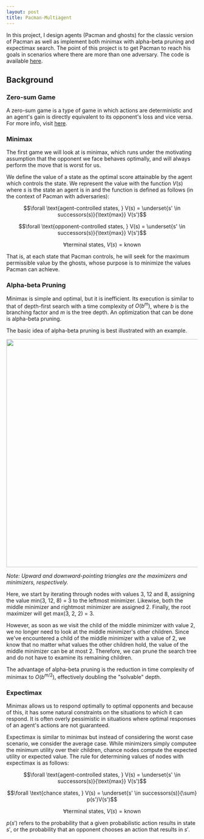 ```yaml
---
layout: post
title: Pacman-Multiagent
---
```

In this project, I design agents (Pacman and ghosts) for the classic version of Pacman as well as implement both minimax with alpha-beta pruning and expectimax search. The point of this project is to get Pacman to reach his goals in scenarios where there are more than one adversary. The code is available [here](https://github.com/simpeijie/Artificial-Intelligence/tree/master/multiagent).

## Background

### Zero-sum Game

A zero-sum game is a type of game in which actions are deterministic and an agent's gain is directly equivalent to its opponent's loss and vice versa. For more info, visit [here](https://en.wikipedia.org/wiki/Zero-sum_game).

### Minimax 

The first game we will look at is minimax, which runs under the motivating assumption that the opponent we face behaves optimally, and will always perform the move that is worst for us.

We define the value of a state as the optimal score attainable by the agent which controls the state. We represent the value with the function $V(s)$ where $s$ is the state an agent is in and the function is defined as follows (in the context of Pacman with adversaries):

$$\forall \text{agent-controlled states, } V(s) = \underset{s' \in successors(s)}{\text{max}} V(s')$$

$$\forall \text{opponent-controlled states, } V(s) = \underset{s' \in successors(s)}{\text{max}} V(s')$$

$$\forall \text{terminal states, } V(s) = \text{known}$$

That is, at each state that Pacman controls, he will seek for the maximum permissible value by the ghosts, whose purpose is to minimize the values Pacman can achieve. 

### Alpha-beta Pruning

Minimax is simple and optimal, but it is inefficient. Its execution is similar to that of depth-first search with a time complexity of $O(b^m)$, where $b$ is the branching factor and $m$ is the tree depth. An optimization that can be done is alpha-beta pruning. 

The basic idea of alpha-beta pruning is best illustrated with an example. 

<img src="{{ site.baseurl }}/images/ab-pruning.png" width="600" class="center-image">

*Note: Upward and downward-pointing triangles are the maximizers and minimizers, respectively.*

Here, we start by iterating through nodes with values 3, 12 and 8, assigning the value min(3, 12, 8) = 3 to the leftmost minimizer. Likewise, both the middle minimizer and rightmost minimizer are assigned 2. Finally, the root maximizer will get max(3, 2, 2) = 3. 

However, as soon as we visit the child of the middle minimizer with value 2, we no longer need to look at the middle minimizer's other children. Since we've encountered a child of the middle minimizer with a value of 2, we know that no matter what values the other children hold, the value of the middle minimizer can be at most 2. Therefore, we can prune the search tree and do not have to examine its remaining children.

The advantage of alpha-beta pruning is the reduction in time complexity of minimax to $O(b^{m/2})$, effectively doubling the "solvable" depth.

### Expectimax

Minimax allows us to respond optimally to optimal opponents and because of this, it has some natural constraints on the situations to which it can respond. It is often overly pessimistic in situations where optimal responses of an agent's actions are not guaranteed. 

Expectimax is similar to minimax but instead of considering the worst case scenario, we consider the average case. While minimizers simply computee the minimum utility over their children, chance nodes compute the expected utility or expected value. The rule for determining values of nodes with expectimax is as follows:

$$\forall \text{agent-controlled states, } V(s) = \underset{s' \in successors(s)}{\text{max}} V(s')$$

$$\forall \text{chance states, } V(s) = \underset{s' \in successors(s)}{\sum} p(s')V(s')$$

$$\forall \text{terminal states, } V(s) = \text{known}$$

$p(s')$ refers to the probability that a given probabilistic action results in state $s'$, or the probability that an opponent chooses an action that results in $s'$.

<!-- ## Implementation

When Pacman believes that his death is unavoidable, he will try to end the game as soon as possible because of the constant penalty for living. Sometimes, this is the wrong thing to do with random ghosts, but minimax agents always assume the worst: -->



<style TYPE="text/css">
code.has-jax {font: inherit; font-size: 100%; background: inherit; border: inherit;}
</style>
<script type="text/x-mathjax-config">
MathJax.Hub.Config({
    tex2jax: {
        inlineMath: [['$','$'], ['\\(','\\)']],
        skipTags: ['script', 'noscript', 'style', 'textarea', 'pre'] // removed 'code' entry
    }
});
MathJax.Hub.Queue(function() {
    var all = MathJax.Hub.getAllJax(), i;
    for(i = 0; i < all.length; i += 1) {
        all[i].SourceElement().parentNode.className += ' has-jax';
    }
});
</script>
<script type="text/javascript" src="http://cdn.mathjax.org/mathjax/latest/MathJax.js?config=TeX-AMS-MML_HTMLorMML"></script>
